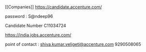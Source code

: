 [[Companies]]
https://candidate.accenture.com/

password : S@ndeep96

Candidate Number 
C11034724

https://india.jobs.accenture.com/

point of contact : shiva.kumar.veligeti@accenture.com
9290508065